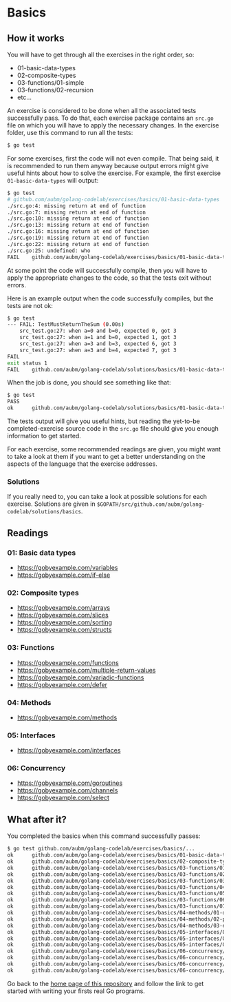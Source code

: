 # Basics

## How it works

You will have to get through all the exercises in the right order, so:

- 01-basic-data-types
- 02-composite-types
- 03-functions/01-simple
- 03-functions/02-recursion
- etc...

An exercise is considered to be done when all the associated tests successfully pass.
To do that, each exercise package contains an `src.go` file on which you will have to apply
the necessary changes.
In the exercise folder, use this command to run all the tests:

```bash
$ go test
```

For some exercises, first the code will not even compile. That being said, it is recommended
to run them anyway because output errors might give useful hints about how to solve the
exercise. For example, the first exercise `01-basic-data-types` will output:

```bash
$ go test
# github.com/aubm/golang-codelab/exercises/basics/01-basic-data-types
./src.go:4: missing return at end of function
./src.go:7: missing return at end of function
./src.go:10: missing return at end of function
./src.go:13: missing return at end of function
./src.go:16: missing return at end of function
./src.go:19: missing return at end of function
./src.go:22: missing return at end of function
./src.go:25: undefined: who
FAIL	github.com/aubm/golang-codelab/exercises/basics/01-basic-data-types [build failed]
```

At some point the code will successfully compile, then you will have to apply the
appropriate changes to the code, so that the tests exit without errors.

Here is an example output when the code successfully compiles, but the tests are not ok:

```bash
$ go test
--- FAIL: TestMustReturnTheSum (0.00s)
	src_test.go:27: when a=0 and b=0, expected 0, got 3
	src_test.go:27: when a=1 and b=0, expected 1, got 3
	src_test.go:27: when a=3 and b=3, expected 6, got 3
	src_test.go:27: when a=3 and b=4, expected 7, got 3
FAIL
exit status 1
FAIL	github.com/aubm/golang-codelab/solutions/basics/01-basic-data-types	0.012s
```

When the job is done, you should see something like that:

```bash
$ go test
PASS
ok  	github.com/aubm/golang-codelab/solutions/basics/01-basic-data-types	0.009s
```

The tests output will give you useful hints, but reading the yet-to-be completed-exercise
source code in the `src.go` file should give you enough information to get started.

For each exercise, some recommended readings are given, you might want to take a look at them if you
want to get a better understanding on the aspects of the language that the exercise addresses.

### Solutions

If you really need to, you can take a look at possible solutions for each exercise.
Solutions are given in `$GOPATH/src/github.com/aubm/golang-codelab/solutions/basics`.

## Readings

### 01: Basic data types

- https://gobyexample.com/variables
- https://gobyexample.com/if-else

### 02: Composite types

- https://gobyexample.com/arrays
- https://gobyexample.com/slices
- https://gobyexample.com/sorting
- https://gobyexample.com/structs

### 03: Functions

- https://gobyexample.com/functions
- https://gobyexample.com/multiple-return-values
- https://gobyexample.com/variadic-functions
- https://gobyexample.com/defer

### 04: Methods

- https://gobyexample.com/methods

### 05: Interfaces

- https://gobyexample.com/interfaces

### 06: Concurrency

- https://gobyexample.com/goroutines
- https://gobyexample.com/channels
- https://gobyexample.com/select

## What after it?

You completed the basics when this command successfully passes:

```bash
$ go test github.com/aubm/golang-codelab/exercises/basics/...
ok  	github.com/aubm/golang-codelab/exercises/basics/01-basic-data-types	0.015s
ok  	github.com/aubm/golang-codelab/exercises/basics/02-composite-types	0.017s
ok  	github.com/aubm/golang-codelab/exercises/basics/03-functions/01-simple	0.015s
ok  	github.com/aubm/golang-codelab/exercises/basics/03-functions/02-recursion	0.017s
ok  	github.com/aubm/golang-codelab/exercises/basics/03-functions/03-multiple-return-values	0.013s
ok  	github.com/aubm/golang-codelab/exercises/basics/03-functions/04-error-handling	0.030s
ok  	github.com/aubm/golang-codelab/exercises/basics/03-functions/05-variadic-functions	0.018s
ok  	github.com/aubm/golang-codelab/exercises/basics/03-functions/06-deferred-function-calls	0.015s
ok  	github.com/aubm/golang-codelab/exercises/basics/03-functions/07-pointers	0.014s
ok  	github.com/aubm/golang-codelab/exercises/basics/04-methods/01-declarations	0.013s
ok  	github.com/aubm/golang-codelab/exercises/basics/04-methods/02-pointer-receiver	0.012s
ok  	github.com/aubm/golang-codelab/exercises/basics/04-methods/03-encapsulation	0.019s
ok  	github.com/aubm/golang-codelab/exercises/basics/05-interfaces/01-interface-types	0.018s
ok  	github.com/aubm/golang-codelab/exercises/basics/05-interfaces/02-anonymous-interfaces	0.020s
ok  	github.com/aubm/golang-codelab/exercises/basics/05-interfaces/03-discriminating-errors	0.015s
ok  	github.com/aubm/golang-codelab/exercises/basics/06-concurrency/01-goroutines	1.013s
ok  	github.com/aubm/golang-codelab/exercises/basics/06-concurrency/02-multiplexing-with-select	4.022s
ok  	github.com/aubm/golang-codelab/exercises/basics/06-concurrency/03-cancellation	9.024s
ok  	github.com/aubm/golang-codelab/exercises/basics/06-concurrency/04-races	2.523s
```

Go back to the [home page of this repository](https://github.com/aubm/golang-codelab#now-lets-actually-get-started) and follow the link to get started with writing your firsts
real Go programs.
